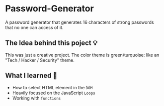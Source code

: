 # Password-Generator
A password generator that generates 16 characters of strong passwords that no one can access of it.

## The Idea behind this poject 💡
This was just a creative project. The color theme is green/turquoise: like an "Tech / Hacker / Security" theme.
## What I learned 🧠
- How to select HTML element in the `DOM`
- Heavily focused on the JavaScript `Loops`
-  Working with `functions`
